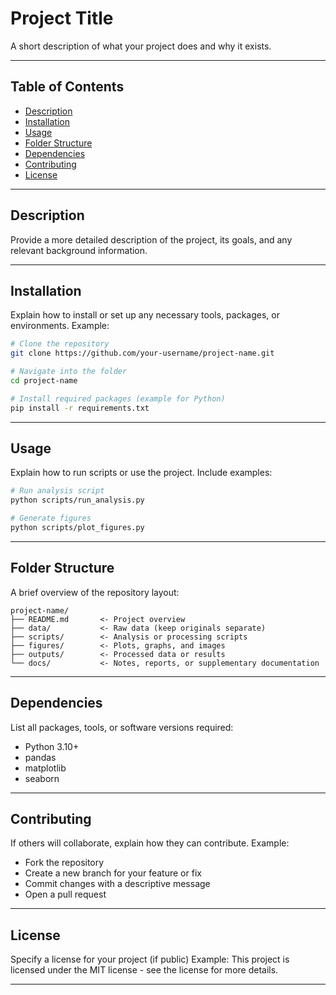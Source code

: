 # Project Title

A short description of what your project does and why it exists.

---

## Table of Contents

- [Description](#description)  
- [Installation](#installation)  
- [Usage](#usage)  
- [Folder Structure](#folder-structure)  
- [Dependencies](#dependencies)  
- [Contributing](#contributing)  
- [License](#license)  

---

## Description

Provide a more detailed description of the project, its goals, and any relevant background information.

---

## Installation

Explain how to install or set up any necessary tools, packages, or environments. Example:

```bash
# Clone the repository
git clone https://github.com/your-username/project-name.git

# Navigate into the folder
cd project-name

# Install required packages (example for Python)
pip install -r requirements.txt

```

---

## Usage

Explain how to run scripts or use the project. Include examples:

```bash
# Run analysis script
python scripts/run_analysis.py

# Generate figures
python scripts/plot_figures.py

```

---

## Folder Structure

A brief overview of the repository layout:

```
project-name/
├── README.md       <- Project overview
├── data/           <- Raw data (keep originals separate)
├── scripts/        <- Analysis or processing scripts
├── figures/        <- Plots, graphs, and images
├── outputs/        <- Processed data or results
└── docs/           <- Notes, reports, or supplementary documentation
```

---

## Dependencies

List all packages, tools, or software versions required:
- Python 3.10+
- pandas
- matplotlib
- seaborn

---

## Contributing

If others will collaborate, explain how they can contribute. Example:
- Fork the repository
- Create a new branch for your feature or fix
- Commit changes with a descriptive message
- Open a pull request

---

## License

Specify a license for your project (if public) Example:
This project is licensed under the MIT license - see the license for more details.

---
